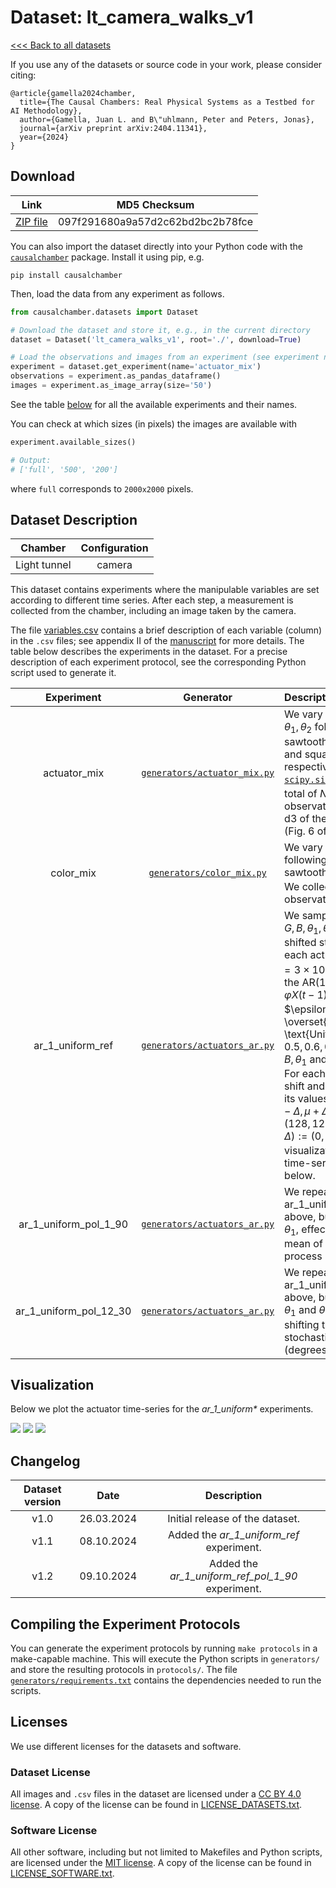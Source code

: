 # Dataset: lt\_camera\_walks\_v1

[<<< Back to all datasets](http://causalchamber.org)

If you use any of the datasets or source code in your work, please consider citing:

```
@article{gamella2024chamber,
  title={The Causal Chambers: Real Physical Systems as a Testbed for AI Methodology},
  author={Gamella, Juan L. and B\"uhlmann, Peter and Peters, Jonas},
  journal={arXiv preprint arXiv:2404.11341},
  year={2024}
}
```

## Download

| Link     | MD5 Checksum                     |
|:--------:|:--------------------------------:|
| [ZIP file](https://causalchamber.s3.eu-central-1.amazonaws.com/downloadables/lt_camera_walks_v1.zip) | 097f291680a9a57d2c62bd2bc2b78fce |

You can also import the dataset directly into your Python code with the [`causalchamber`](https://pypi.org/project/causalchamber/) package. Install it using pip, e.g.

```
pip install causalchamber
```

Then, load the data from any experiment as follows.

```python
from causalchamber.datasets import Dataset

# Download the dataset and store it, e.g., in the current directory
dataset = Dataset('lt_camera_walks_v1', root='./', download=True)

# Load the observations and images from an experiment (see experiment names below)
experiment = dataset.get_experiment(name='actuator_mix')
observations = experiment.as_pandas_dataframe()
images = experiment.as_image_array(size='50')
```

See the table [below](#dataset-description) for all the available experiments and their names.

You can check at which sizes (in pixels) the images are available with

```python
experiment.available_sizes()

# Output:
# ['full', '500', '200']
```
where `full` corresponds to `2000x2000` pixels.

## Dataset Description

| Chamber      | Configuration |
|:------------:|:-------------:|
| Light tunnel | camera        |

This dataset contains experiments where the manipulable variables are set according to different time series. After each step, a measurement is collected from the chamber, including an image taken by the camera.

The file [variables.csv](variables.csv) contains a brief description of each variable (column) in the `.csv` files; see appendix II of the [manuscript](https://arxiv.org/pdf/2404.11341.pdf) for more details. The table below describes the experiments in the dataset. For a precise description of each experiment protocol, see the corresponding Python script used to generate it.

| Experiment | Generator | Description |
|:----------------------:|:---------:|:------------|
|   actuator\_mix  |    [`generators/actuator_mix.py`](generators/actuator_mix.py) | We vary the value of $R,G,B, \theta_1, \theta_2$ following a sine, sawtooth, chirp, triangular and square signal, respectively (see [`scipy.signal`](https://docs.scipy.org/doc/scipy/reference/signal.html#waveforms)). We collect a total of $N=10^4%$ observations. Used in task d3 of the ICA case study (Fig. 6 of the original [paper](https://arxiv.org/pdf/2404.11341.pdf)). |
|   color\_mix  |    [`generators/color_mix.py`](generators/color_mix.py) | We vary the value of $R,G,B$ following a sine, square, and sawtooth wave, respectively. We collect a total of $N=10^4%$ observations. |
|   ar\_1\_uniform\_ref | [`generators/actuators_ar.py`](generators/actuators_ar.py) | We sample the values of $R,G,B,\theta_1,\theta_2$ from scaled and shifted stationary $\text{AR}(1)$. For each actuator, we sample $N=3\times10^{4}$ observations from the $\text{AR}(1)$ process $X(t) := \varphi X(t-1) + \epsilon_t$ where $\epsilon_1,\ldots,\epsilon_N \overset{\text{i.i.d.}}{\sim} \text{Unif}[-1,1]$ and $\varphi = 0.5, 0.6, 0.7, 0.8, 0.9$ for $R,G,B,\theta_1$ and $\theta_2$, respectively. For each actuator, we then shift and scale $X(t)$ so that its values fall in the range $[\mu - \Delta, \mu + \Delta]$, where $(\mu,\Delta) := (128,120)$ for $R,G,B$ and $(\mu,\Delta) := (0,20)$ for $\theta_1, \theta_2$. A visualization of the resulting time-series are shown below. |
| ar\_1\_uniform\_pol\_1\_90 | [`generators/actuators_ar.py`](generators/actuators_ar.py) | We repeat the ar\_1\_uniform\_ref experiment above, but we set $\mu := 90$ for $\theta_1$, effectively shifting the mean of its stochastic process by 90 (degrees). |
| ar\_1\_uniform\_pol\_12\_30 | [`generators/actuators_ar.py`](generators/actuators_ar.py) | We repeat the ar\_1\_uniform\_ref experiment above, but we set $\mu := 30$ for $\theta_1$ and $\theta_2$, effectively shifting the mean of their stochastic processes by 30 (degrees). |

## Visualization

Below we plot the actuator time-series for the _ar\_1\_uniform\*_ experiments.

![](https://causalchamber.s3.eu-central-1.amazonaws.com/downloadables/actuators_ar_1_uniform_ref.png?)
![](https://causalchamber.s3.eu-central-1.amazonaws.com/downloadables/actuators_ar_1_uniform_pol_1_90.png?)
![](https://causalchamber.s3.eu-central-1.amazonaws.com/downloadables/actuators_ar_1_uniform_pol_12_30.png?)

## Changelog

| Dataset version | Date       | Description                                             |
|:---------------:|:----------:|:-------------------------------------------------------:|
| v1.0            | 26.03.2024 | Initial release of the dataset.                         |
| v1.1            | 08.10.2024 | Added the _ar\_1\_uniform\_ref_ experiment.             |
| v1.2            | 09.10.2024 | Added the _ar\_1\_uniform\_ref\_pol\_1\_90_ experiment. |


## Compiling the Experiment Protocols

You can generate the experiment protocols by running `make protocols` in a make-capable machine. This will execute the Python scripts in `generators/` and store the resulting protocols in `protocols/`. The file [`generators/requirements.txt`](generators/requirements.txt) contains the dependencies needed to run the scripts.


## Licenses

We use different licenses for the datasets and software.

### Dataset License

All images and `.csv` files in the dataset are licensed under a [CC BY 4.0 license](https://creativecommons.org/licenses/by/4.0/). A copy of the license can be found in [LICENSE_DATASETS.txt](LICENSE_DATASETS.txt).

### Software License

All other software, including but not limited to Makefiles and Python scripts, are licensed under the [MIT license](https://opensource.org/license/mit/). A copy of the license can be found in [LICENSE_SOFTWARE.txt](LICENSE_SOFTWARE.txt).

